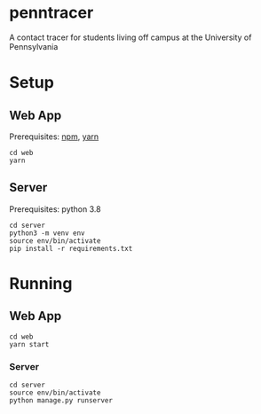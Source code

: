 # penntracer
A contact tracer for students living off campus at the University of Pennsylvania

# Setup

## Web App

Prerequisites: [npm](https://nodejs.org/en/), [yarn](https://classic.yarnpkg.com/en/docs/install/#mac-stable)

```
cd web
yarn 
```

## Server

Prerequisites: python 3.8

```
cd server
python3 -m venv env
source env/bin/activate
pip install -r requirements.txt
```
# Running

## Web App

```
cd web
yarn start
```

### Server

```
cd server
source env/bin/activate
python manage.py runserver
```

